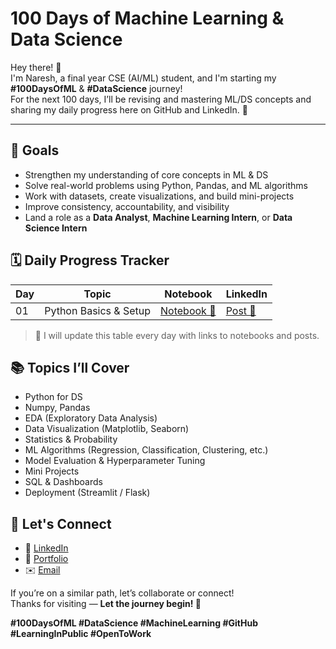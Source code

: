 # 100 Days of Machine Learning & Data Science

Hey there! 👋  
I'm Naresh, a final year CSE (AI/ML) student, and I'm starting my **#100DaysOfML** & **#DataScience** journey!  
For the next 100 days, I’ll be revising and mastering ML/DS concepts and sharing my daily progress here on GitHub and LinkedIn. 🚀

---

## 🎯 Goals

- Strengthen my understanding of core concepts in ML & DS  
- Solve real-world problems using Python, Pandas, and ML algorithms  
- Work with datasets, create visualizations, and build mini-projects  
- Improve consistency, accountability, and visibility  
- Land a role as a **Data Analyst**, **Machine Learning Intern**, or **Data Science Intern**


## 🗓️ Daily Progress Tracker

| Day | Topic | Notebook | LinkedIn |
|-----|-------|----------|----------|
| 01 | Python Basics & Setup | [Notebook 🔗](#) | [Post 🔗](#) 

> 📌 I will update this table every day with links to notebooks and posts.

## 📚 Topics I’ll Cover

- Python for DS
- Numpy, Pandas
- EDA (Exploratory Data Analysis)
- Data Visualization (Matplotlib, Seaborn)
- Statistics & Probability
- ML Algorithms (Regression, Classification, Clustering, etc.)
- Model Evaluation & Hyperparameter Tuning
- Mini Projects
- SQL & Dashboards
- Deployment (Streamlit / Flask)

## 📌 Let's Connect

- 🔗 [LinkedIn](https://www.linkedin.com/in/nandarapu-venkata-naresh/)
- 📂 [Portfolio](https://venkatanaresh4285.github.io/venkatanaresh4285/)
- ✉️ [Email](mailto:venkatanaresh578@gmail.com)

If you’re on a similar path, let’s collaborate or connect!  
Thanks for visiting — **Let the journey begin! 💪**

**#100DaysOfML #DataScience #MachineLearning #GitHub #LearningInPublic #OpenToWork**
